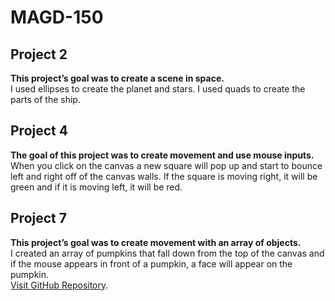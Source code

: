 # MAGD-150

## Project 2
**This project’s goal was to create a scene in space.** <br>
I used ellipses to create the planet and stars. I used quads to create the parts of the ship.

## Project 4
**The goal of this project was to create movement and use mouse inputs.** <br>
When you click on the canvas a new square will pop up and start to bounce left and right off of the canvas walls. If the square is moving right, it will be green and if it is moving left, it will be red.

## Project 7
**This project’s goal was to create movement with an array of objects.** <br>
I created an array of pumpkins that fall down from the top of the canvas and if the mouse appears in front of a pumpkin, a face will appear on the pumpkin. 
<br>
[Visit GitHub Repository](https://github.com/Pizza-R42/MAGD-150).



